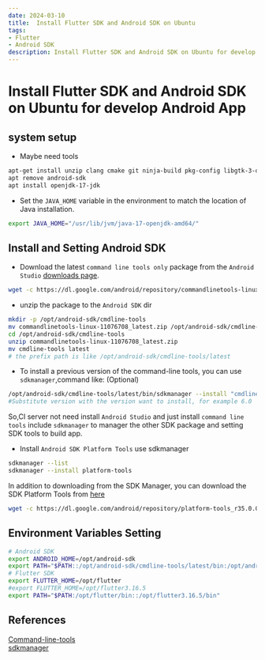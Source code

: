 ```yaml
---
date: 2024-03-10
title:  Install Flutter SDK and Android SDK on Ubuntu
tags:
- Flutter
- Android SDK
description: Install Flutter SDK and Android SDK on Ubuntu for develop Android App.
---
```


# Install Flutter SDK and Android SDK on Ubuntu for develop Android App

## system setup  
* Maybe need tools  
```bash
apt-get install unzip clang cmake git ninja-build pkg-config libgtk-3-dev liblzma-dev libstdc++-12-dev
apt remove android-sdk
apt install openjdk-17-jdk
```
*  Set the `JAVA_HOME` variable in the environment to match the location of Java installation.
```bash
export JAVA_HOME="/usr/lib/jvm/java-17-openjdk-amd64/"
```

## Install and Setting Android SDK
* Download the latest `command line tools only` package from the `Android Studio` [downloads page](https://developer.android.com/studio?pkg=tools).
```bash
wget -c https://dl.google.com/android/repository/commandlinetools-linux-11076708_latest.zip
```
* unzip the package to the `Android SDK` dir  
```bash
mkdir -p /opt/android-sdk/cmdline-tools
mv commandlinetools-linux-11076708_latest.zip /opt/android-sdk/cmdline-tools/
cd /opt/android-sdk/cmdline-tools
unzip commandlinetools-linux-11076708_latest.zip
mv cmdline-tools latest
# the prefix path is like /opt/android-sdk/cmdline-tools/latest
```
* To install a previous version of the command-line tools, you can use `sdkmanager`,command like: (Optional)
```bash
/opt/android-sdk/cmdline-tools/latest/bin/sdkmanager --install "cmdline-tools;version"
#Substitute version with the version want to install, for example 6.0
```
So,CI server not need install `Android Studio` and just install `command line tools` include `sdkmanager` to manager the other SDK package and setting SDK tools to build app.  
* Install `Android SDK Platform Tools`
use sdkmanager  
```bash
sdkmanager --list
sdkmanager --install platform-tools
```

In addition to downloading from the SDK Manager, you can download the SDK Platform Tools from [here](https://developer.android.google.cn/tools/releases/platform-tools#downloads.html) 
```bash
wget -c https://dl.google.com/android/repository/platform-tools_r35.0.0-linux.zip
```

## Environment Variables Setting
```bash
# Android SDK
export ANDROID_HOME=/opt/android-sdk
export PATH="$PATH::/opt/android-sdk/cmdline-tools/latest/bin:/opt/android-sdk/platforms"
# Flutter SDK
export FLUTTER_HOME=/opt/flutter
#export FLUTTER_HOME=/opt/flutter3.16.5
export PATH="$PATH:/opt/flutter/bin::/opt/flutter3.16.5/bin"
```

## References
[Command-line-tools](https://developer.android.google.cn/tools)  
[sdkmanager](https://developer.android.google.cn/tools/sdkmanager)
